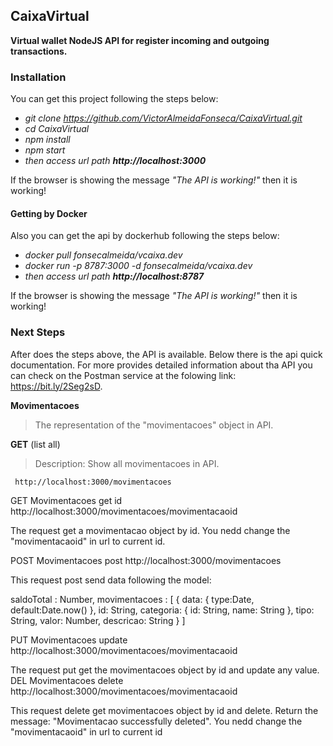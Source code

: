 ## CaixaVirtual

**Virtual wallet NodeJS API for register incoming and outgoing transactions.**

### Installation

You can get this project following the steps below:

- *git clone https://github.com/VictorAlmeidaFonseca/CaixaVirtual.git*
- *cd CaixaVirtual*
- *npm install*
- *npm start*
- *then access url path **http://localhost:3000***

If the browser is showing the message *"The API is working!"* then it is working!

#### Getting by Docker

Also you can get the api by dockerhub following the steps below:

- *docker pull fonsecalmeida/vcaixa.dev*
- *docker run -p 8787:3000 -d fonsecalmeida/vcaixa.dev*
- *then access url path **http://localhost:8787*** 

If the browser is showing the message *"The API is working!"* then it is working!


### Next Steps

After does the steps above, the API is available. Below there is the api quick documentation. For more provides detailed information about tha API you can check on the Postman service at the folowing link: https://bit.ly/2Seg2sD.

**Movimentacoes**
>The representation of the "movimentacoes" object in API.

**GET** (list all)
> Description: Show all movimentacoes in API.
```
 http://localhost:3000/movimentacoes
 ```



GET Movimentacoes get id
http://localhost:3000/movimentacoes/movimentacaoid

The request get a movimentacao object by id. You nedd change the "movimentacaoid" in url to current id.

POST Movimentacoes post
http://localhost:3000/movimentacoes

This request post send data following the model:

saldoTotal : Number, movimentacoes : [ { data: { type:Date, default:Date.now() }, id: String, categoria: { id: String, name: String }, tipo: String, valor: Number, descricao: String } ]

PUT Movimentacoes update
http://localhost:3000/movimentacoes/movimentacaoid

The request put get the movimentacoes object by id and update any value.
DEL Movimentacoes delete
http://localhost:3000/movimentacoes/movimentacaoid

This request delete get movimentacoes object by id and delete. Return the message: "Movimentacao successfully deleted". You nedd change the "movimentacaoid" in url to current id



